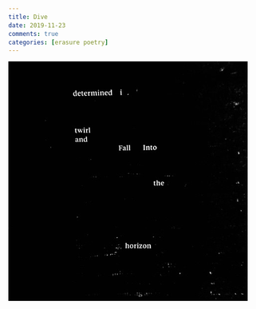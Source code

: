 ```yaml
---  
title: Dive  
date: 2019-11-23
comments: true  
categories: [erasure poetry]  
---  
```


<img src="/assets/images/articles/dive.jpeg" class="responsive"><br>

  
